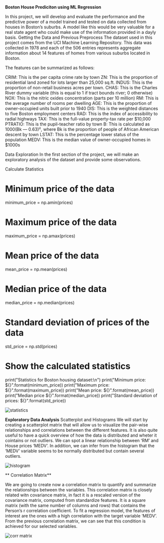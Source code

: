 **Boston House Prediciton using  ML Regression**

In this project, we will develop and evaluate the performance and the predictive power of a model trained and tested on data collected from houses in Boston’s suburbs.
A model like this would be very valuable for a real state agent who could make use of the information provided in a dayly basis.
Getting the Data and Previous Preprocess
The dataset used in this project comes from the UCI Machine Learning Repository. This data was collected in 1978 and each of the 506 entries represents aggregate information about 14 features of homes from various suburbs located in Boston.

The features can be summarized as follows:

CRIM: This is the per capita crime rate by town
ZN: This is the proportion of residential land zoned for lots larger than 25,000 sq.ft.
INDUS: This is the proportion of non-retail business acres per town.
CHAS: This is the Charles River dummy variable (this is equal to 1 if tract bounds river; 0 otherwise)
NOX: This is the nitric oxides concentration (parts per 10 million)
RM: This is the average number of rooms per dwelling
AGE: This is the proportion of owner-occupied units built prior to 1940
DIS: This is the weighted distances to five Boston employment centers
RAD: This is the index of accessibility to radial highways
TAX: This is the full-value property-tax rate per $10,000
PTRATIO: This is the pupil-teacher ratio by town
B: This is calculated as 1000(Bk — 0.63)², where Bk is the proportion of people of African American descent by town
LSTAT: This is the percentage lower status of the population
MEDV: This is the median value of owner-occupied homes in $1000s

Data Exploration
In the first section of the project, we will make an exploratory analysis of the dataset and provide some observations.

Calculate Statistics

# Minimum price of the data
minimum_price = np.amin(prices)

# Maximum price of the data
maximum_price = np.amax(prices)

# Mean price of the data
mean_price = np.mean(prices)

# Median price of the data
median_price = np.median(prices)

# Standard deviation of prices of the data
std_price = np.std(prices)

# Show the calculated statistics
print("Statistics for Boston housing dataset:\n")
print("Minimum price: ${}".format(minimum_price)) 
print("Maximum price: ${}".format(maximum_price))
print("Mean price: ${}".format(mean_price))
print("Median price ${}".format(median_price))
print("Standard deviation of prices: ${}".format(std_price))

![statistics](https://user-images.githubusercontent.com/109465506/185759230-dae8a091-ff36-41b0-a151-e62fa32c85d9.png)

**Exploratory Data Analysis**
Scatterplot and Histograms
We will start by creating a scatterplot matrix that will allow us to visualize the pair-wise relationships and correlations between the different features.
It is also quite useful to have a quick overview of how the data is distributed and wheter it cointains or not outliers.
We can spot a linear relationship between ‘RM’ and House prices ‘MEDV’. In addition, we can infer from the histogram that the ‘MEDV’ variable seems to be normally distributed but contain several outliers.

![histogram](https://user-images.githubusercontent.com/109465506/185759311-49b8b06f-3762-47d6-9876-b0074b93eb4e.png)
 
** Correlation Matrix**

We are going to create now a correlation matrix to quantify and summarize the relationships between the variables.
This correlation matrix is closely related witn covariance matrix, in fact it is a rescaled version of the covariance matrix, computed from standardize features.
It is a square matrix (with the same number of columns and rows) that contains the Person’s r correlation coefficient.
To fit a regression model, the features of interest are the ones with a high correlation with the target variable ‘MEDV’. From the previous correlation matrix, we can see that this condition is achieved for our selected variables.

![corr matrix](https://user-images.githubusercontent.com/109465506/185759366-656175c5-d615-45dc-b484-1dda8a40a79e.png)




